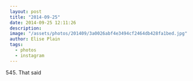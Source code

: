 ```yaml
---
layout: post
title: "2014-09-25"
date: 2014-09-25 12:11:26
description: 
image: "/assets/photos/201409/3a0026abf4e3494cf2464db428fa1bed.jpg"
author: Elise Plain
tags: 
  - photos
  - instagram
---
```


545. That said
<p></p>
